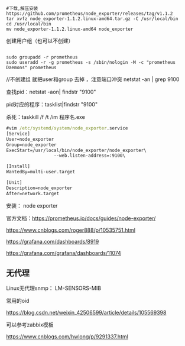 

```
#下载,解压安装
https://github.com/prometheus/node_exporter/releases/tag/v1.1.2
tar xvfz node_exporter-1.1.2.linux-amd64.tar.gz -C /usr/local/bin
cd /usr/local/bin
mv node_exporter-1.1.2.linux-amd64 node_exporter
```

创建用户组（也可以不创建）

```

sudo groupadd -r prometheus 
sudo useradd -r -g prometheus -s /sbin/nologin -M -c "prometheus Daemons" prometheus
```

//不创建组 就把user和group 去掉 ，注意端口冲突   netstat -an | grep 9100

查找pid：netstat -aon| findstr "9100"

pid对应的程序：tasklist|findstr "9100"

杀死：taskkill /f /t /im 程序名.exe

```cmd
#vim /etc/systemd/system/node_exporter.service
[Service]
User=node_exporter
Group=node_exporter
ExecStart=/usr/local/bin/node_exporter/node_exporter\
                  --web.listen-address=:9100\

[Install]
WantedBy=multi-user.target

[Unit]
Description=node_exporter
After=network.target

```



安装：
node exporter

官方文档：https://prometheus.io/docs/guides/node-exporter/

https://www.cnblogs.com/roger888/p/10535751.html

https://grafana.com/dashboards/8919

https://grafana.com/grafana/dashboards/11074

## 无代理

Linux无代理snmp： LM-SENSORS-MIB

常用的oid

https://blog.csdn.net/weixin_42506599/article/details/105569398

可以参考zabbix模板

https://www.cnblogs.com/hwlong/p/9291337.html